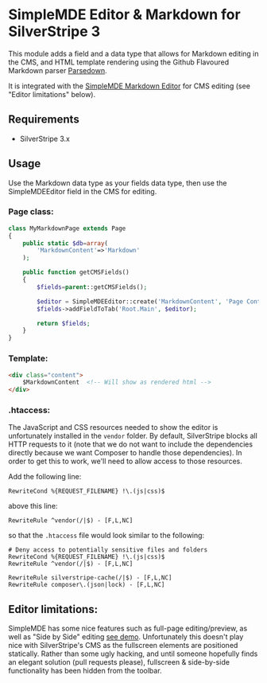 # SimpleMDE Editor & Markdown for SilverStripe 3
This module adds a field and a data type that allows for Markdown editing in the CMS, and HTML template rendering using the Github Flavoured Markdown parser [Parsedown](http://parsedown.org/).

It is integrated with the [SimpleMDE Markdown Editor](https://github.com/NextStepWebs/simplemde-markdown-editor) for CMS editing (see "Editor limitations" below).

## Requirements
- SilverStripe 3.x

## Usage
Use the Markdown data type as your fields data type, then use the SimpleMDEEditor field in the CMS for editing.

### Page class:

```php
class MyMarkdownPage extends Page
{
    public static $db=array(
        'MarkdownContent'=>'Markdown'
    );

    public function getCMSFields()
    {
        $fields=parent::getCMSFields();

        $editor = SimpleMDEEditor::create('MarkdownContent', 'Page Content (Markdown)');
        $fields->addFieldToTab('Root.Main', $editor);

        return $fields;
    }
}
```

### Template:

```html
<div class="content">
    $MarkdownContent  <!-- Will show as rendered html -->
</div>
```

### .htaccess:
The JavaScript and CSS resources needed to show the editor is unfortunately installed in the `vendor` folder. By default, SilverStripe blocks all HTTP requests to it (note that we do not want to include the dependencies directly because we want Composer to handle those dependencies). In order to get this to work, we'll need to allow access to those resources.

Add the following line:

```
RewriteCond %{REQUEST_FILENAME} !\.(js|css)$
```

above this line:

```
RewriteRule ^vendor(/|$) - [F,L,NC]
```

so that the `.htaccess` file would look similar to the following:

```
# Deny access to potentially sensitive files and folders
RewriteCond %{REQUEST_FILENAME} !\.(js|css)$   
RewriteRule ^vendor(/|$) - [F,L,NC]

RewriteRule silverstripe-cache(/|$) - [F,L,NC]
RewriteRule composer\.(json|lock) - [F,L,NC]
```

## Editor limitations:
SimpleMDE has some nice features such as full-page editing/preview, as well as "Side by Side" editing [see demo](http://nextstepwebs.github.io/simplemde-markdown-editor/). Unfortunately this doesn't play nice with SilverStripe's CMS as the fullscreen elements are positioned statically. Rather than some ugly hacking, and until someone hopefully finds an elegant solution (pull requests please), fullscreen & side-by-side functionality has been hidden from the toolbar.
